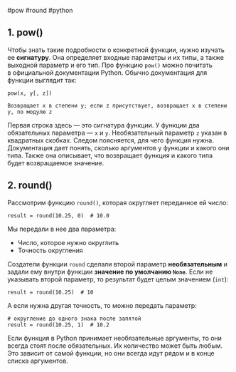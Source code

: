 #pow #round #python
## 1. pow()
Чтобы знать такие подробности о конкретной функции, нужно изучать ее **сигнатуру**. Она определяет входные параметры и их типы, а также выходной параметр и его тип. Про функцию `pow()` можно почитать в официальной документации Python. Обычно документация для функции выглядит так:

```
pow(x, y[, z])

Возвращает x в степени y; если z присутствует, возвращает x в степени y, по модулю z
```

Первая строка здесь — это сигнатура функции. У функции два обязательных параметра — `x` и `y`. Необязательный параметр `z` указан в квадратных скобках. Следом поясняется, для чего функция нужна. Документация дает понять, сколько аргументов у функции и какого они типа. Также она описывает, что возвращает функция и какого типа будет возвращаемое значение.

## 2. round()
Рассмотрим функцию `round()`, которая округляет переданное ей число:

```
result = round(10.25, 0)  # 10.0
```

Мы передали в нее два параметра:

- Число, которое нужно округлить
- Точность округления

Создатели функции `round` сделали второй параметр **необязательным** и задали ему внутри функции **значение по умолчанию `None`**. Если не указывать второй параметр, то результат будет целым значением (`int`):

```
result = round(10.25)  # 10
```

А если нужна другая точность, то можно передать параметр:

```
# округление до одного знака после запятой
result = round(10.25, 1)  # 10.2
```

Если функция в Python принимает необязательные аргументы, то они всегда стоят после обязательных. Их количество может быть любым. Это зависит от самой функции, но они всегда идут рядом и в конце списка аргументов.